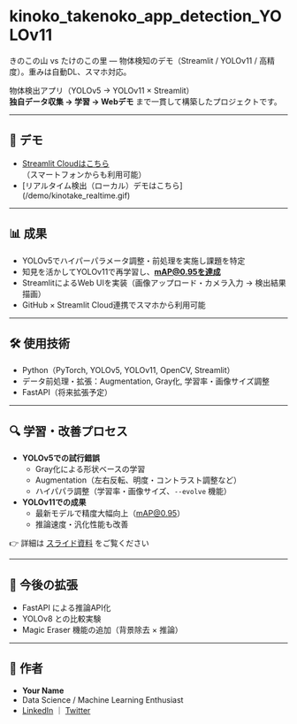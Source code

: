# kinoko_takenoko_app_detection_YOLOv11
きのこの山 vs たけのこの里 — 物体検知のデモ（Streamlit / YOLOv11 / 高精度）。重みは自動DL、スマホ対応。

物体検出アプリ（YOLOv5 → YOLOv11 × Streamlit）  
**独自データ収集 → 学習 → Webデモ** まで一貫して構築したプロジェクトです。

---

## 🚀 デモ
- [Streamlit Cloudはこちら](https://kinokotakenokoappdetectionyolov11.streamlit.app/)  
  （スマートフォンからも利用可能）
- [リアルタイム検出（ローカル）デモはこちら] (/demo/kinotake_realtime.gif)
---

## 📊 成果
- YOLOv5でハイパーパラメータ調整・前処理を実施し課題を特定  
- 知見を活かしてYOLOv11で再学習し、**mAP@0.95を達成**  
- StreamlitによるWeb UIを実装（画像アップロード・カメラ入力 → 検出結果描画）  
- GitHub × Streamlit Cloud連携でスマホから利用可能

---

## 🛠️ 使用技術
- Python（PyTorch, YOLOv5, YOLOv11, OpenCV, Streamlit）
- データ前処理・拡張：Augmentation, Gray化, 学習率・画像サイズ調整
- FastAPI（将来拡張予定）

---
## 🔍 学習・改善プロセス
- **YOLOv5での試行錯誤**  
  - Gray化による形状ベースの学習  
  - Augmentation（左右反転、明度・コントラスト調整など）  
  - ハイパパラ調整（学習率・画像サイズ、`--evolve` 機能）  
- **YOLOv11での成果**  
  - 最新モデルで精度大幅向上（mAP@0.95）  
  - 推論速度・汎化性能も改善  

👉 詳細は [スライド資料](./slides/kinoko-takenoko-process.pdf) をご覧ください

---

## 📌 今後の拡張
- FastAPI による推論API化  
- YOLOv8 との比較実験  
- Magic Eraser 機能の追加（背景除去 × 推論）

---

## 📝 作者
- **Your Name**  
- Data Science / Machine Learning Enthusiast  
- [LinkedIn](https://linkedin.com/in/xxxx) ｜ [Twitter](https://twitter.com/xxxx)


